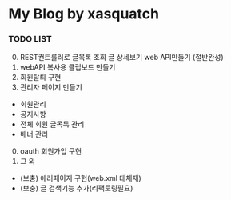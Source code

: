 # My Blog by xasquatch

### TODO LIST

0. REST컨트롤러로 글목록 조회 글 상세보기 web API만들기 (절반완성)
0. webAPI 복사용 클립보드 만들기
0. 회원탈퇴 구현
0. 관리자 페이지 만들기
- 회원관리
- 공지사항
- 전체 회원 글목록 관리
- 배너 관리
0. oauth 회원가입 구현
0. 그 외
- (보충) 에러페이지 구현(web.xml 대체재)
- (보충) 글 검색기능 추가(리팩토링필요)